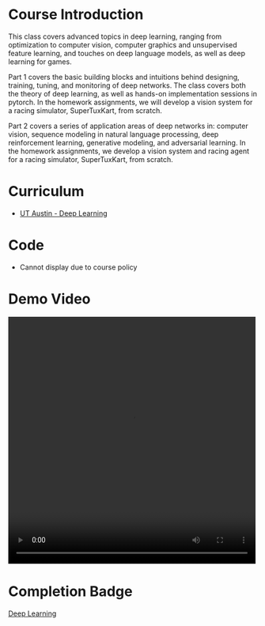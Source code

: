 # Course Introduction

This class covers advanced topics in deep learning, ranging from optimization to computer vision, computer graphics and unsupervised feature learning, and touches on deep language models, as well as deep learning for games.

Part 1 covers the basic building blocks and intuitions behind designing, training, tuning, and monitoring of deep networks. The class covers both the theory of deep learning, as well as hands-on implementation sessions in pytorch. In the homework assignments, we will develop a vision system for a racing simulator, SuperTuxKart, from scratch.

Part 2 covers a series of application areas of deep networks in: computer vision, sequence modeling in natural language processing, deep reinforcement learning, generative modeling, and adversarial learning. In the homework assignments, we develop a vision system and racing agent for a racing simulator, SuperTuxKart, from scratch.

# Curriculum

- [UT Austin - Deep Learning](https://ut.philkr.net/deeplearning/)

# Code

- Cannot display due to course policy

# Demo Video

<video width="500" height="500" controls>
  <source src="https://github.com/nhamhung/Coursework-and-Certificates/blob/main/Coursework/Deep%20Learning/AQN0wShjk1E1FZOQ6Y4ZZQjvemgTOLrMPKWlGHGUgop4yjnk7NUz1Lk6YHuZKMOoDkSa5H0gEGcBrfmh-5BiPtIi.mp4" type="video/mp4">
  Your browser does not support the video tag.
</video>

# Completion Badge

[Deep Learning](https://badgr.com/public/assertions/2KseBaXRR5CX9gbBDPTMPA)

